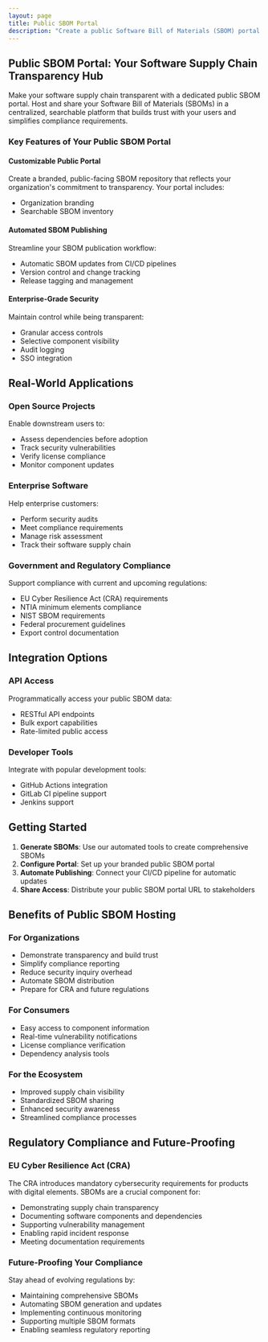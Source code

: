 ```yaml
---
layout: page
title: Public SBOM Portal
description: "Create a public Software Bill of Materials (SBOM) portal for your organization. Share SBOMs publicly, enhance supply chain transparency, and build trust with your users through our SBOM hosting platform."
---
```


## Public SBOM Portal: Your Software Supply Chain Transparency Hub

Make your software supply chain transparent with a dedicated public SBOM portal. Host and share your Software Bill of Materials (SBOMs) in a centralized, searchable platform that builds trust with your users and simplifies compliance requirements.

### Key Features of Your Public SBOM Portal

#### Customizable Public Portal
Create a branded, public-facing SBOM repository that reflects your organization's commitment to transparency. Your portal includes:
* Organization branding
* Searchable SBOM inventory

#### Automated SBOM Publishing
Streamline your SBOM publication workflow:
* Automatic SBOM updates from CI/CD pipelines
* Version control and change tracking
* Release tagging and management

#### Enterprise-Grade Security
Maintain control while being transparent:
* Granular access controls
* Selective component visibility
* Audit logging
* SSO integration

## Real-World Applications

### Open Source Projects
Enable downstream users to:
* Assess dependencies before adoption
* Track security vulnerabilities
* Verify license compliance
* Monitor component updates

### Enterprise Software
Help enterprise customers:
* Perform security audits
* Meet compliance requirements
* Manage risk assessment
* Track their software supply chain

### Government and Regulatory Compliance
Support compliance with current and upcoming regulations:
* EU Cyber Resilience Act (CRA) requirements
* NTIA minimum elements compliance
* NIST SBOM requirements
* Federal procurement guidelines
* Export control documentation

## Integration Options

### API Access
Programmatically access your public SBOM data:
* RESTful API endpoints
* Bulk export capabilities
* Rate-limited public access

### Developer Tools
Integrate with popular development tools:
* GitHub Actions integration
* GitLab CI pipeline support
* Jenkins support

## Getting Started

1. **Generate SBOMs**: Use our automated tools to create comprehensive SBOMs
2. **Configure Portal**: Set up your branded public SBOM portal
3. **Automate Publishing**: Connect your CI/CD pipeline for automatic updates
4. **Share Access**: Distribute your public SBOM portal URL to stakeholders

## Benefits of Public SBOM Hosting

### For Organizations
* Demonstrate transparency and build trust
* Simplify compliance reporting
* Reduce security inquiry overhead
* Automate SBOM distribution
* Prepare for CRA and future regulations

### For Consumers
* Easy access to component information
* Real-time vulnerability notifications
* License compliance verification
* Dependency analysis tools

### For the Ecosystem
* Improved supply chain visibility
* Standardized SBOM sharing
* Enhanced security awareness
* Streamlined compliance processes

## Regulatory Compliance and Future-Proofing

### EU Cyber Resilience Act (CRA)
The CRA introduces mandatory cybersecurity requirements for products with digital elements. SBOMs are a crucial component for:
* Demonstrating supply chain transparency
* Documenting software components and dependencies
* Supporting vulnerability management
* Enabling rapid incident response
* Meeting documentation requirements

### Future-Proofing Your Compliance
Stay ahead of evolving regulations by:
* Maintaining comprehensive SBOMs
* Automating SBOM generation and updates
* Implementing continuous monitoring
* Supporting multiple SBOM formats
* Enabling seamless regulatory reporting